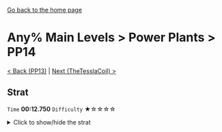 [Go back to the home page](https://github.com/Doublevil/scbspeedrun)

# Any% Main Levels > Power Plants > PP14

[< Back (PP13)](https://github.com/Doublevil/scbspeedrun/blob/main/levels/any_ml/pp/PP13.md) | [Next (TheTesslaCoil) >](https://github.com/Doublevil/scbspeedrun/blob/main/levels/any_ml/pp/TheTesslaCoil.md)

## Strat

`Time` **00:12.750** `Difficulty` ★☆☆☆☆
<details>
  <summary>Click to show/hide the strat</summary>

  [![Strat animation](https://github.com/Doublevil/scbspeedrun/blob/main/media/levels/pp/PP14_Strat.webp)](https://github.com/Doublevil/scbspeedrun/blob/main/media/levels/pp/PP14_Strat.mp4?raw=true)
</details>
